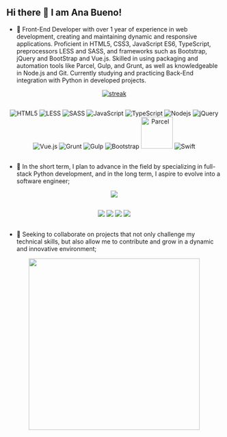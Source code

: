 ## Hi there 👋 I am Ana Bueno! 

- 🔭 Front-End Developer with over 1 year of experience in web development, creating and maintaining dynamic and responsive applications. Proficient in HTML5, CSS3, JavaScript ES6, TypeScript, preprocessors LESS and SASS, and frameworks such as Bootstrap, jQuery and BootStrap and Vue.js. Skilled in using packaging and automation tools like Parcel, Gulp, and Grunt, as well as knowledgeable in Node.js and Git. Currently studying and practicing Back-End integration with Python in developed projects.

<p align="center">
  <a href="https://github.com/lyannabueno">      
    <img title="stats" alt="streak" src="https://github-readme-streak-stats.herokuapp.com/?user=lyannabueno&theme=moltack&hide_border=true&stroke=f53b3b"/>
  </a> 
</p>

##

<p align="center">
  <img src="https://img.shields.io/badge/html5-%23E34F26.svg?style=for-the-badge&logo=html5&logoColor=white" alt="HTML5">
  <img src="https://img.shields.io/badge/less-2B4C80?style=for-the-badge&logo=less&logoColor=white" alt="LESS">
  <img src="https://img.shields.io/badge/SASS-hotpink.svg?style=for-the-badge&logo=SASS&logoColor=white" alt="SASS">
  <img src="https://img.shields.io/badge/javascript-%23323330.svg?style=for-the-badge&logo=javascript&logoColor=%23F7DF1E" alt="JavaScript">
  <img src="https://img.shields.io/badge/typescript-%23007ACC.svg?style=for-the-badge&logo=typescript&logoColor=white" alt="TypeScript">
  <img src="https://img.shields.io/badge/node.js-6DA55F?style=for-the-badge&logo=node.js&logoColor=white" alt="Nodejs">
  <img src="https://img.shields.io/badge/jquery-%230769AD.svg?style=for-the-badge&logo=jquery&logoColor=white" alt="jQuery">
  <img src="https://img.shields.io/badge/vuejs-%2335495e.svg?style=for-the-badge&logo=vuedotjs&logoColor=%234FC08D" alt="Vue.js">
  <img src="https://img.shields.io/badge/grunt-%23FBA928.svg?style=for-the-badge&logo=grunt&logoColor=black" alt="Grunt">
  <img src="https://img.shields.io/badge/GULP-%23CF4647.svg?style=for-the-badge&logo=gulp&logoColor=white" alt="Gulp">
  <img src="https://img.shields.io/badge/bootstrap-%238511FA.svg?style=for-the-badge&logo=bootstrap&logoColor=white" alt="Bootstrap">
  <img src="https://img.shields.io/badge/parcel-%23f8c582.svg?style=for-the-badge&logo=parcel&logoColor=%23faebd7" alt="Parcel" style="width: 74px;">
  <img src="https://img.shields.io/badge/swift-F54A2A?style=for-the-badge&logo=swift&logoColor=white" alt="Swift">
</p>

##

- 🌱 In the short term, I plan to advance in the field by specializing in full-stack Python development, and in the long term, I aspire to evolve into a software engineer;

<p align="center">
  <img src="https://github-readme-stats.vercel.app/api?username=lyannabueno&show_icons=true&locale=en&theme=moltack&rank_icon=github" />
</p>

##

 <div align="center">
    <a href="mailto:anabuenogomes@hotmail.com" target="_blank"><img src="https://img.shields.io/badge/Microsoft_Outlook-0078D4?style=for-the-badge&logo=microsoft-outlook&logoColor=white" target="_blank"></a>
    <a href="https://www.instagram.com/dev_anabueno/" target="_blank"><img src="https://img.shields.io/badge/-Instagram-%23E4405F?style=for-the-badge&logo=instagram&logoColor=white" target="_blank"></a>
    <a href="https://www.linkedin.com/in/anabuenogomes" target="_blank"><img src="https://img.shields.io/badge/-LinkedIn-%230077B5?style=for-the-badge&logo=linkedin&logoColor=white" target="_blank"></a>
    <a href="https://wa.me/5521998279064" target="_blank"><img src="https://img.shields.io/badge/WhatsApp-25D366?style=for-the-badge&logo=whatsapp&logoColor=white" target="_blank"></a>
</div>

##

- 👯 Seeking to collaborate on projects that not only challenge my technical skills, but also allow me to contribute and grow in a dynamic and innovative environment;
  
<p align="center">
  <img src="https://github-readme-stats.vercel.app/api/top-langs/?username=lyannabueno&hide_progress=true&theme=moltack" style="width: 400px;" />
</p>
